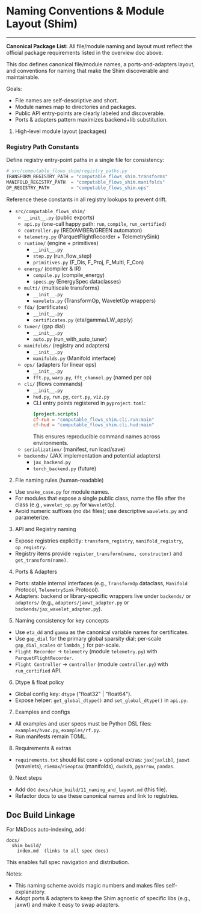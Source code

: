 
# Naming Conventions & Module Layout (Shim)

---
**Canonical Package List:**
All file/module naming and layout must reflect the official package requirements listed in the overview doc above.

This doc defines canonical file/module names, a ports-and-adapters layout, and conventions for naming that make the Shim discoverable and maintainable.

Goals:
- File names are self-descriptive and short.
- Module names map to directories and packages.
- Public API entry-points are clearly labeled and discoverable.
- Ports & adapters pattern maximizes backend+lib substitution.

1) High-level module layout (packages)

### Registry Path Constants
Define registry entry-point paths in a single file for consistency:

```python
# src/computable_flows_shim/registry_paths.py
TRANSFORM_REGISTRY_PATH = "computable_flows_shim.transforms"
MANIFOLD_REGISTRY_PATH  = "computable_flows_shim.manifolds"
OP_REGISTRY_PATH        = "computable_flows_shim.ops"
```

Reference these constants in all registry lookups to prevent drift.

- `src/computable_flows_shim/`
  - `__init__.py` (public exports)
  - `api.py` (one-call happy path: `run`, `compile`, `run_certified`)
  - `controller.py` (RED/AMBER/GREEN automaton)
  - `telemetry.py` (ParquetFlightRecorder + TelemetrySink)
  - `runtime/` (engine + primitives)
    - `__init__.py`
    - `step.py` (run_flow_step)
    - `primitives.py` (F_Dis, F_Proj, F_Multi, F_Con)
  - `energy/` (compiler & IR)
    - `compile.py` (compile_energy)
    - `specs.py` (EnergySpec dataclasses)
  - `multi/` (multiscale transforms)
    - `__init__.py`
    - `wavelets.py` (TransformOp, WaveletOp wrappers)
  - `fda/` (certificates)
    - `__init__.py`
    - `certificates.py` (eta/gamma/LW_apply)
  - `tuner/` (gap dial)
    - `__init__.py`
    - `auto.py` (run_with_auto_tuner)
  - `manifolds/` (registry and adapters)
    - `__init__.py`
    - `manifolds.py` (Manifold interface)
  - `ops/` (adapters for linear ops)
    - `__init__.py`
    - `fft.py`, `warp.py`, `fft_channel.py` (named per op)
  - `cli/` (flows commands)
    - `__init__.py`
    - `hud.py`, `run.py`, `cert.py`, `viz.py`
    - CLI entry points registered in `pyproject.toml`:
      ```toml
      [project.scripts]
      cf-run = "computable_flows_shim.cli.run:main"
      cf-hud = "computable_flows_shim.cli.hud:main"
      ```
      This ensures reproducible command names across environments.
  - `serialization/` (manifest, run load/save)
  - `backends/` (JAX implementation and potential adapters)
    - `jax_backend.py`
    - `torch_backend.py` (future)

2) File naming rules (human-readable)
- Use `snake_case.py` for module names.
- For modules that expose a single public class, name the file after the class (e.g., `wavelet_op.py` for `WaveletOp`).
- Avoid numeric suffixes (no `db4` files); use descriptive `wavelets.py` and parameterize.

3) API and Registry naming
- Expose registries explicitly: `transform_registry`, `manifold_registry`, `op_registry`.
- Registry items provide `register_transform(name, constructor)` and `get_transform(name)`.

4) Ports & Adapters
- Ports: stable internal interfaces (e.g., `TransformOp` dataclass, `Manifold` Protocol, `TelemetrySink` Protocol).
- Adapters: backend or library-specific wrappers live under `backends/` or `adapters/` (e.g., `adapters/jaxwt_adapter.py` or `backends/jax_wavelet_adapter.py`).

5) Naming consistency for key concepts
- Use `eta_dd` and `gamma` as the canonical variable names for certificates.
- Use `gap_dial` for the primary global sparsity dial; per-scale `gap_dial_scales` or `lambda_j` for per-scale.
- `Flight Recorder` -> `telemetry` (module `telemetry.py`) with `ParquetFlightRecorder`.
- `Flight Controller` -> `controller` (module `controller.py`) with `run_certified` API.

6) Dtype & float policy
- Global config key: `dtype` ("float32" | "float64").
- Expose helper: `get_global_dtype()` and `set_global_dtype()` in `api.py`.

7) Examples and configs
- All examples and user specs must be Python DSL files: `examples/hvac.py`, `examples/rf.py`.
- Run manifests remain TOML.

8) Requirements & extras
- `requirements.txt` should list core + optional extras: `jax[jaxlib]`, `jaxwt` (wavelets), `riemax`/`rieoptax` (manifolds), `duckdb`, `pyarrow`, `pandas`.

9) Next steps
- Add doc `docs/shim_build/11_naming_and_layout.md` (this file).
- Refactor docs to use these canonical names and link to registries.

## Doc Build Linkage
For MkDocs auto-indexing, add:

```
docs/
  shim_build/
    index.md  (links to all spec docs)
```

This enables full spec navigation and distribution.

Notes:
- This naming scheme avoids magic numbers and makes files self-explanatory.
- Adopt ports & adapters to keep the Shim agnostic of specific libs (e.g., jaxwt) and make it easy to swap adapters.
